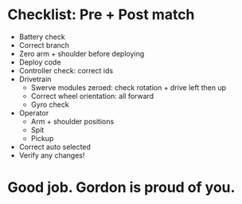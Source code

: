 # Checklist: Pre + Post match
* Battery check
* Correct branch
* Zero arm + shoulder before deploying
* Deploy code
* Controller check: correct ids
* Drivetrain
  * Swerve modules zeroed: check rotation + drive left then up
  * Correct wheel orientation: all forward
  * Gyro check
* Operator
  * Arm + shoulder positions
  * Spit
  * Pickup
* Correct auto selected
* Verify any changes!

# Good job. Gordon is proud of you.
